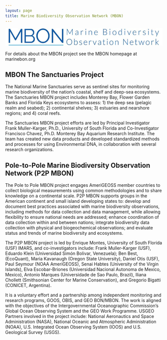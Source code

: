 ```yaml
---
layout: page
title: Marine Biodiversity Observation Network (MBON)
---
```


![MBON header](./mbon_header.jpg)

For details about the MBON project see the MBON homepage at marinebon.org

## MBON The Sanctuaries Project

The National Marine Sanctuaries serve as sentinel sites for monitoring marine biodiversity of the nation’s coastal, shelf and deep-sea ecosystems. The Sanctuaries MBON project includes Monterey Bay, Flower Garden Banks and Florida Keys ecosystems to assess: 1) the deep sea (pelagic realm and seabed); 2) continental shelves; 3) estuaries and nearshore regions; and 4) coral reefs.

The Sanctuaries MBON project efforts are led by Principal Investigator Frank Muller-Karger, Ph.D., University of South Florida and Co-Investigator Francisco Chavez, Ph.D. Monterey Bay Aquarium Research Institute.  The team has created new data products and developed standardized methods and processes for using Environmental DNA, in collaboration with several research organizations.


## Pole-to-Pole Marine Biodiversity Observation Network  (P2P MBON)

The Pole to Pole MBON project engages AmeriGEOSS member countries to collect biological measurements using common methodologies and to share knowledge on a continental scale. P2P MBON supports groups in the American continent and small island developing states to: develop and document best practices associated with marine biodiversity observations, including methods for data collection and data management, while allowing flexibility to ensure national needs are addressed; enhance coordination of data collection within and between nations; integrate biodiversity data collection with physical and biogeochemical observations; and evaluate status and trends of marine biodiversity and ecosystems.

The P2P MBON project is led by Enrique Montes, University of South Florida (USF) IMARS, and co-investigators include: Frank Muller-Karger (USF), Eduardo Klein (Universidad Simón Bolivar, Venezuela); Ben Best, (EcoQuant), Maria Kavanaugh (Oregon State University), Daniel Otis (USF), Paul Seymour (NOAA AmeriGEOSS), Senai Habtes (University of the Virgin Islands),  Elva Escobar-Briones (Universidad Nacional Autonoma de Mexico, Mexico), Antonio Marques (Universidade de Sao Paulo, Brazil), Iliana Chollett (Smithsonian Center for Marine Conservation), and Gregorio Bigatti (CONICET, Argentina).

It is a voluntary effort and a partnership among independent monitoring and research programs, GOOS, OBIS, and GEO BON/MBON. The work is aligned with the objectives of the Intergovernmental Oceanographic Commission’s Global Ocean Observing System and the GEO Work Programme.  USGEO Partners involved in the project include: National Aeronautics and Space Administration (NASA), National Oceanic and Atmospheric Administration (NOAA), U.S. Integrated Ocean Observing System (IOOS) and U.S. Geological Survey (USGS).

